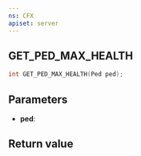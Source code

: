 ```yaml
---
ns: CFX
apiset: server
---
```

## GET_PED_MAX_HEALTH

```c
int GET_PED_MAX_HEALTH(Ped ped);
```


## Parameters
* **ped**: 

## Return value

